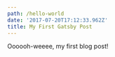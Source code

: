 ```yaml
---
path: /hello-world
date: '2017-07-20T17:12:33.962Z'
title: My First Gatsby Post
---
```


Oooooh-weeee, my first blog post!
